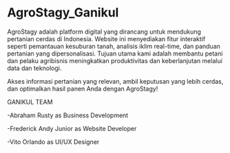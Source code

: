 # AgroStagy_Ganikul

AgroStagy adalah platform digital yang dirancang untuk mendukung pertanian cerdas di Indonesia. Website ini menyediakan fitur interaktif seperti pemantauan kesuburan tanah, analisis iklim real-time, dan panduan pertanian yang dipersonalisasi. Tujuan utama kami adalah membantu petani dan pelaku agribisnis meningkatkan produktivitas dan keberlanjutan melalui data dan teknologi.

Akses informasi pertanian yang relevan, ambil keputusan yang lebih cerdas, dan optimalkan hasil panen Anda dengan AgroStagy!

GANIKUL TEAM

-Abraham Rusty as Business Development

-Frederick Andy Junior as Website Developer

-Vito Orlando as UI/UX Designer
